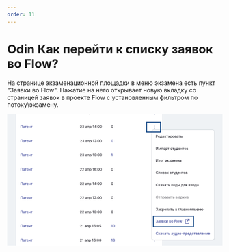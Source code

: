 ```yaml
---
order: 11
---
```


# Odin Как перейти к списку заявок во Flow?

На странице экзаменационной площадки в меню экзамена есть пункт "Заявки во Flow". Нажатие на него открывает новую вкладку со страницей заявок в проекте Flow с установленным фильтром по потоку\экзамену.

![](<../.gitbook/assets/image (390).png>)